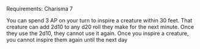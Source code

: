 Requirements: Charisma 7

You can spend 3 AP on your turn to inspire a creature within 30 feet. That creature can add 2d10 to any d20 roll they make for the next minute. Once they use the 2d10, they cannot use it again. Once you inspire a creature, you cannot inspire them again until the next day